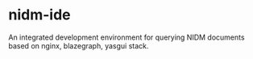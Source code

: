 # nidm-ide
An integrated development environment for querying NIDM documents based on  nginx, blazegraph, yasgui stack.
